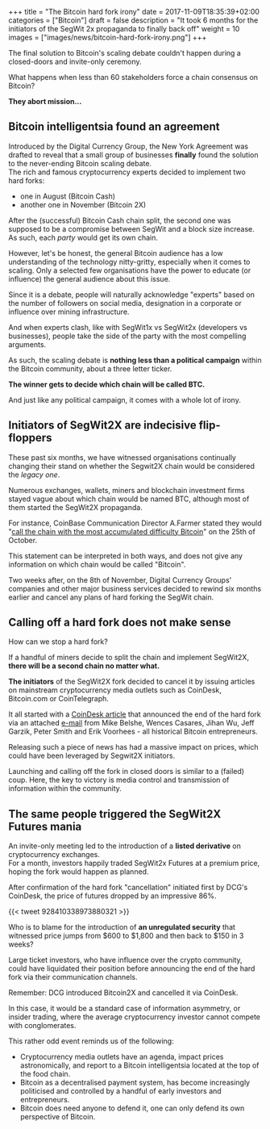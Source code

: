 +++
title = "The Bitcoin hard fork irony"
date = 2017-11-09T18:35:39+02:00
categories = ["Bitcoin"]
draft = false
description = "It took 6 months for the initiators of the SegWit 2x propaganda to finally back off"
weight = 10
images = ["images/news/bitcoin-hard-fork-irony.png"]
+++

The final solution to Bitcoin's scaling debate couldn't happen during a closed-doors and invite-only ceremony.

What happens when less than 60 stakeholders force a chain consensus on Bitcoin? 

**They abort mission...**


## Bitcoin intelligentsia found an agreement

Introduced by the Digital Currency Group, the New York Agreement was drafted to reveal that a small group of businesses **finally** found the solution to the never-ending Bitcoin scaling debate.  
The rich and famous cryptocurrency experts decided to implement two hard forks: 

* one in August (Bitcoin Cash)
* another one in November (Bitcoin 2X)

After the (successful) Bitcoin Cash chain split, the second one was supposed to be a compromise between SegWit and a block size increase. As such, each _party_ would get its own chain.

However, let's be honest, the general Bitcoin audience has a low understanding of the technology nitty-gritty, especially when it comes to scaling. Only a selected few organisations have the power to educate (or influence) the general audience about this issue.

Since it is a debate, people will naturally acknowledge "experts" based on the number of followers on social media, designation in a corporate or influence over mining infrastructure. 

And when experts clash, like with SegWit1x vs SegWit2x (developers vs businesses), people take the side of the party with the most compelling arguments.

As such, the scaling debate is **nothing less than a political campaign** within the Bitcoin community, about a three letter ticker.  

**The winner gets to decide which chain will be called BTC.**

And just like any political campaign, it comes with a whole lot of irony.

## Initiators of SegWit2X are indecisive flip-floppers

These past six months, we have witnessed organisations continually changing their stand on whether the Segwit2X chain would be considered the _legacy one_. 

Numerous exchanges, wallets, miners and blockchain investment firms stayed vague about which chain would be named BTC, although most of them started the SegWit2X propaganda. 

For instance, CoinBase Communication Director A.Farmer stated they would "[call the chain with the most accumulated difficulty Bitcoin](https://blog.coinbase.com/clarification-on-the-upcoming-segwit2x-fork-d3c0f545c3e0)" on the 25th of October.

This statement can be interpreted in both ways, and does not give any information on which chain would be called "Bitcoin".

Two weeks after, on the 8th of November, Digital Currency Groups' companies and other major business services decided to rewind six months earlier and cancel any plans of hard forking the SegWit chain. 

## Calling off a hard fork does not make sense

How can we stop a hard fork?

If a handful of miners decide to split the chain and implement SegWit2X, **there will be a second chain no matter what.** 

**The initiators** of the SegWit2X fork decided to cancel it by issuing articles on mainstream cryptocurrency media outlets such as CoinDesk, Bitcoin.com or CoinTelegraph.

It all started with a [CoinDesk article](https://www.coindesk.com/2x-called-off-bitcoin-hard-fork-suspended-lack-consensus/) that announced the end of the hard fork via an attached [e-mail](https://lists.linuxfoundation.org/pipermail/bitcoin-segwit2x/2017-November/000685.html) from Mike Belshe, Wences Casares, Jihan Wu, Jeff Garzik, Peter Smith and Erik Voorhees - all historical Bitcoin entrepreneurs.

Releasing such a piece of news has had a massive impact on prices, which could have been leveraged by Segwit2X initiators.  

Launching and calling off the fork in closed doors is similar to a (failed) coup. Here, the key to victory is media control and transmission of information within the community.

## The same people triggered the SegWit2X Futures mania

An invite-only meeting led to the introduction of a **listed derivative** on cryptocurrency exchanges.  
For a month, investors happily traded SegWit2x Futures at a premium price, hoping the fork would happen as planned.

After confirmation of the hard fork "cancellation" initiated first by DCG's CoinDesk, the price of futures dropped by an impressive 86%.

{{< tweet 928410338973880321 >}}

Who is to blame for the introduction of **an unregulated security** that witnessed price jumps from $600 to $1,800 and then back to $150 in 3 weeks?

Large ticket investors, who have influence over the crypto community, could have liquidated their position before announcing the end of the hard fork via their communication channels.  

Remember: DCG introduced Bitcoin2X and cancelled it via CoinDesk.

In this case, it would be a standard case of information asymmetry, or insider trading, where the average cryptocurrency investor cannot compete with conglomerates. 

This rather odd event reminds us of the following:

* Cryptocurrency media outlets have an agenda, impact prices astronomically, and report to a Bitcoin intelligentsia located at the top of the food chain.
* Bitcoin as a decentralised payment system, has become increasingly politicised and controlled by a handful of early investors and entrepreneurs.
* Bitcoin does need anyone to defend it, one can only defend its own perspective of Bitcoin. 

